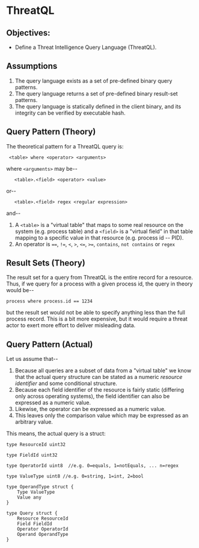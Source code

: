 ThreatQL
========

## Objectives:
* Define a Threat Intelligence Query Language (ThreatQL).

## Assumptions
1. The query language exists as a set of pre-defined binary query patterns.
2. The query language returns a set of pre-defined binary result-set patterns.
3. The query language is statically defined in the client binary, and its integrity
   can be verified by executable hash.

## Query Pattern (Theory)
The theoretical pattern for a ThreatQL query is:

   ```text
    <table> where <operator> <arguments>
   ```

where `<arguments>` may be--

   ```
      <table>.<field> <operator> <value>
   ```

or--

   ```
      <table>.<field> regex <regular expression>
   ```

and--

1. A `<table>` is a "virtual table" that maps to some real resource on the system (e.g. 
   process table) and a `<field>` is a "virtual field" in that table mapping to a 
   specific value in that resource (e.g. process id -- PID).
2. An operator is `==`, `!=`, `<`, `>`, `<=`, `>=`, `contains`, `not contains` or
   `regex`

## Result Sets (Theory)
The result set for a query from ThreatQL is the entire record for a resource.
Thus, if we query for a process with a given process id, the query in theory would be--

```text
process where process.id == 1234
```

but the result set would not be able to specify anything less than the full process
record.  This is a bit more expensive, but it would require a threat actor to exert
more effort to deliver misleading data.

## Query Pattern (Actual)
Let us assume that--
1. Because all queries are a subset of data from a "virtual table" we know that the actual
   query structure can be stated as a numeric *resource identifier* and some conditional 
   structure.
2. Because each field identifier of the resource is fairly static (differing only across
   operating systems), the field identifier can also be expressed as a numeric value.
3. Likewise, the operator can be expressed as a numeric value.
4. This leaves only the comparison value which may be expressed as an arbitrary value.

This means, the actual query is a struct:

```text
type ResourceId uint32

type FieldId uint32

type OperatorId uint8  //e.g. 0=equals, 1=notEquals, ... n=regex

type ValueType uint8 //e.g. 0=string, 1=int, 2=bool

type OperandType struct {
    Type ValueType
    Value any
}

type Query struct {
    Resource ResourceId
    Field FieldId
    Operator OperatorId
    Operand OperandType
}
```